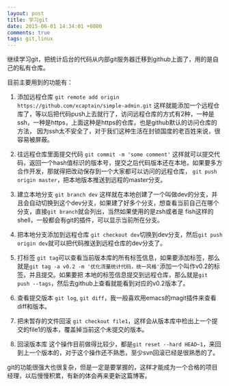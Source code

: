 ```yaml
---
layout: post
title: 学习git
date: 2015-06-01 14:34:01 +0800
comments: true
tags: git,linux
---
```


继续学习git，把统计后台的代码从内部git服务器迁移到github上面了，用的是自己的私有仓库。

目前主要用到的功能有：

1. 添加远程仓库
   `git remote add origin https://github.com/xcaptain/simple-admin.git`
   这样就能添加一个远程仓库了，等以后把代码push上去就行了，访问远程仓库的方式有2种，一种是ssh，一种是https，上面这种是https的仓库，也是github默认的访问仓库的方法，
   因为ssh太不安全了，对于我们这种生活在封锁国度的老百姓来说，很容易被屏蔽。

2. 往远程仓库里面提交代码
   `git commit -m 'some comment'`
   这样就可以提交代码，返回一个hash值标识的版本号，提交之后代码版本还在本地，如果要多方合作开发，那就得把改动保存到一个大家都可以访问的远程仓库，
   `git push origin master`，把本地版本推送到远程的master分支。

3. 建立本地分支
   `git branch dev`
   这样就在本地创建了一个叫做dev的分支，并且会自动切换到这个dev分支，如果建了好多个分支，想查看当前自己在哪个分支，直接`git branch`就会列出，当然如果使用的是zsh或者是
   fish这样的shell，一般都会有git的插件，可以显示当前所在分支。

4. 把本地分支添加到远程仓库
   `git checkout dev`切换到dev分支，然后`git push origin dev`就可以把代码推送到远程仓库的dev分支了。

5. 打标签
   `git tag`可以查看当前版本库的所有标签信息，如果要添加标签，那么就是`git tag -a v0.2 -m '优化流量统计代码，统一风格'`添加一个叫作v0.2的标签，并且提交。如果要把
   本地的标签信息提交到远程仓库，那么就是`git push --tags`，然后去github上查看就能看到对应的v0.2版本了。

6. 查看提交版本
   `git log`, `git diff`，我一般喜欢用emacs的magit插件来查看diff和版本。

7. 把未暂存的文件回滚
   `git checkout file1`，这样会从版本库中检出上一个提交的file1的版本，覆盖掉当前这个未提交的版本。

8. 回滚版本库
   这个操作目前做得比较少，都是`git reset --hard HEAD~1`，来回到上一个版本的，对于这个操作还不熟悉，至少svn回滚已经是很熟悉的了。

git的功能很强大也很复杂，但是一定是要掌握的，这样才能成为一个合格的项目经理，以后慢慢积累，有新的体会再来更新这篇博客。
